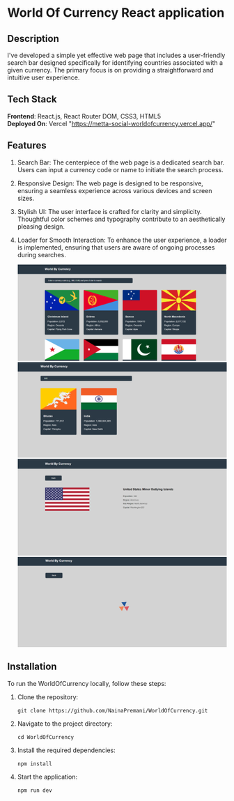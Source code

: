 # World Of Currency React application

## Description
I've developed a simple yet effective web page that includes a user-friendly search bar designed specifically for identifying countries associated with a given currency. The primary focus is on providing a straightforward and intuitive user experience.

## Tech Stack
**Frontend**: React.js, React Router DOM, CSS3, HTML5    
**Deployed On**: Vercel
"https://metta-social-worldofcurrency.vercel.app/"

## Features
1. Search Bar:
    The centerpiece of the web page is a dedicated search bar.
    Users can input a currency code or name to initiate the search process.
   
3. Responsive Design:
    The web page is designed to be responsive, ensuring a seamless experience across various devices and screen sizes.
   
5. Stylish UI:
    The user interface is crafted for clarity and simplicity.
    Thoughtful color schemes and typography contribute to an aesthetically pleasing design.
   
6. Loader for Smooth Interaction:
    To enhance the user experience, a loader is implemented, ensuring that users are aware of ongoing processes during searches.
   
   <img src="./Images/1.png" alt="HomePage" />
   <img src="./Images/2.png" alt="SearchPage" />
   <img src="./Images/3.png" alt="SinglePageResult" />
   <img src="./Images/4.png" alt="Loader" />    

## Installation

To run the WorldOfCurrency locally, follow these steps:

1. Clone the repository:

   ```
   git clone https://github.com/NainaPremani/WorldOfCurrency.git
   ```

2. Navigate to the project directory:

   ```
   cd WorldOfCurrency
   ```

3. Install the required dependencies:

   ```
   npm install
   ```

4. Start the application:

   ```
   npm run dev
   ```



  
